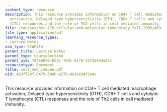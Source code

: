```yaml
---
content_type: resource
description: This resource provides information on CD4+ T cell mediated macrophage
  activation, Delayed type hypersensitivity (DTH), CD8+ T cells and cytolytic T lymphocyte
  (CTL) responses and the role of Th2 cells in cell mediated immunity.
file: /courses/hst-176-cellular-and-molecular-immunology-fall-2005/463ff2bf0479684ba27b4e1ee943144c_cell_med_immune.pdf
file_type: application/pdf
learning_resource_types:
- Lecture Notes
ocw_type: OCWFile
parent_title: Lecture Notes
parent_type: CourseSection
parent_uid: 70516006-6b3c-70dc-617b-15f2e4eda35c
resourcetype: Document
title: cell_med_immune.pdf
uid: 463ff2bf-0479-684b-a27b-4e1ee943144c
---
```

This resource provides information on CD4+ T cell mediated macrophage activation, Delayed type hypersensitivity (DTH), CD8+ T cells and cytolytic T lymphocyte (CTL) responses and the role of Th2 cells in cell mediated immunity.

